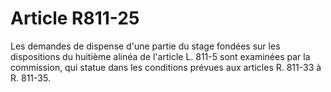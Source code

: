 # Article R811-25

Les demandes de dispense d'une partie du stage fondées sur les dispositions du huitième alinéa de l'article L. 811-5 sont examinées par la commission, qui statue dans les conditions prévues aux articles R. 811-33 à R. 811-35.
